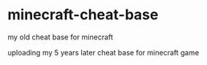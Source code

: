# minecraft-cheat-base

my old cheat base for minecraft

uploading my 5 years later cheat base for minecraft game
